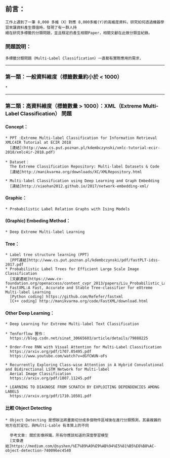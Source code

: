 ## 前言：

    工作上遇到了一筆 8,000 多維（X）對應 8,000多維(Y)的高維度資料，研究如何透過機器學習來讓資料產生價值時，發現了有一群人持
    續在研究多標籤的分類問題，並且穩定的產生相關Paper，相關文獻在此做分類並紀錄。


### 問題說明：

    多標籤分類問題（Multi-Label Classification）一直都有實際應用的需求，


* * * * *
### 第一類：一般資料維度（標籤數量約小於 < 1000）


    *


* * * * *
### 第二類：高資料維度（標籤數量 > 1000）：XML（Extreme Multi-Label Classification） 問題  

   #### Concept：
    * PPT :Extreme Multi-label Classification for Information Retrieval XMLC4IR Tutorial at ECIR 2018   
      [連結](http://www.cs.put.poznan.pl/kdembczynski/xmlc-tutorial-ecir-2018/xmlc4ir-2018.pdf) 
      
    * Dataset：
      The Extreme Classification Repository: Multi-label Datasets & Code  
      [連結]http://manikvarma.org/downloads/XC/XMLRepository.html  
      
    * Multi-label Classification using Deep Learning and Graph Embedding  
      [連結]http://xiaohan2012.github.io/2017/network-embedding-xml/

   #### Graphic：
    * Probabilistic Label Relation Graphs with Ising Models
    
   #### (Graphic) Embeding Method：
    * Deep Extreme Multi-label Learning
    

   #### Tree：
    * Label tree structure learning (PPT)  
      [PPT連結]http://www.cs.put.poznan.pl/kdembczynski/pdf/fastPLT-idss-2017.pdf  
    * Probabilistic Label Trees for Efficient Large Scale Image Classification  
      [文獻連結]https://www.cv-foundation.org/openaccess/content_cvpr_2013/papers/Liu_Probabilistic_Label_Trees_2013_CVPR_paper.pdf
    * FastXML:A Fast, Accurate and Stable Tree-classifier for eXtreme Multi-label Learning  
      [Python coding] https://github.com/Refefer/fastxml  
      [C++ coding] http://manikvarma.org/code/FastXML/download.html  
    

 
   #### Other Deep Learning：
    * Deep Learning for Extreme Multi-label Text Classification  

    * Tenforflow 實作：
      https://blog.csdn.net/sinat_30665603/article/details/79888225  

    * Order-Free RNN with Visual Attention for Multi-Label Classification  
      https://arxiv.org/pdf/1707.05495.pdf  
      https://www.youtube.com/watch?v=dGfCWUN-oFs
     
    * Recurrently Exploring Class-wise Attention in A Hybrid Convolutional and Bidirectional LSTM Network for Multi-label 
      Aerial Image Classification  
      https://arxiv.org/pdf/1807.11245.pdf  

    * LEARNING TO DIAGNOSE FROM SCRATCH BY EXPLOITING DEPENDENCIES AMONG LABELS  
      https://arxiv.org/pdf/1710.10501.pdf  


#### 比較 Object Detecting
    * Object Detecting 是想辦法將畫面切分成多個物件區域後在進行分類預測，其最複雜的地方在於定位，與Multi-Lable 有本質上的不同
      
      參考文章: 關於影像辨識，所有你應該知道的深度學習模型
      [文章連結]https://medium.com/@syshen/%E7%89%A9%E9%AB%94%E5%81%B5%E6%B8%AC-object-detection-740096ec4540
